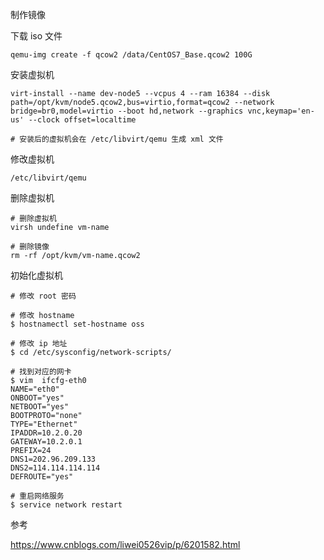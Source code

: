 制作镜像

下载 iso 文件

```
qemu-img create -f qcow2 /data/CentOS7_Base.qcow2 100G
```

安装虚拟机

```
virt-install --name dev-node5 --vcpus 4 --ram 16384 --disk path=/opt/kvm/node5.qcow2,bus=virtio,format=qcow2 --network bridge=br0,model=virtio --boot hd,network --graphics vnc,keymap='en-us' --clock offset=localtime

# 安装后的虚拟机会在 /etc/libvirt/qemu 生成 xml 文件
```

修改虚拟机

```
/etc/libvirt/qemu

```

删除虚拟机

```
# 删除虚拟机
virsh undefine vm-name

# 删除镜像
rm -rf /opt/kvm/vm-name.qcow2
```

初始化虚拟机

```
# 修改 root 密码

# 修改 hostname
$ hostnamectl set-hostname oss

# 修改 ip 地址
$ cd /etc/sysconfig/network-scripts/

# 找到对应的网卡
$ vim  ifcfg-eth0
NAME="eth0"
ONBOOT="yes"
NETBOOT="yes"
BOOTPROTO="none"
TYPE="Ethernet"
IPADDR=10.2.0.20
GATEWAY=10.2.0.1
PREFIX=24
DNS1=202.96.209.133
DNS2=114.114.114.114
DEFROUTE="yes"

# 重启网络服务
$ service network restart
```

参考

https://www.cnblogs.com/liwei0526vip/p/6201582.html
